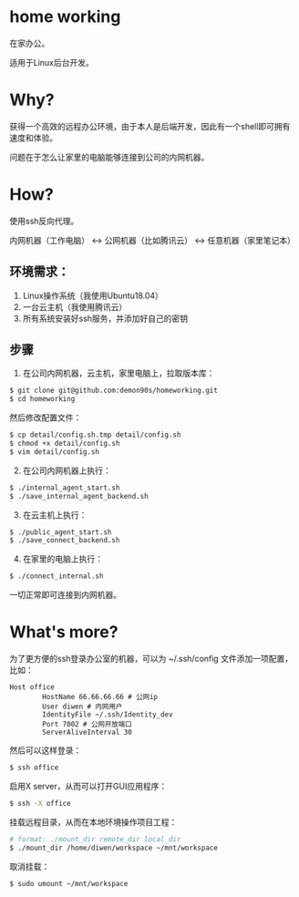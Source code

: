 # home working

在家办公。

适用于Linux后台开发。

# Why?

获得一个高效的远程办公环境，由于本人是后端开发，因此有一个shell即可拥有速度和体验。

问题在于怎么让家里的电脑能够连接到公司的内网机器。

# How?

使用ssh反向代理。

内网机器（工作电脑） <-> 公网机器（比如腾讯云） <-> 任意机器（家里笔记本）

## 环境需求：

1. Linux操作系统（我使用Ubuntu18.04）
2. 一台云主机（我使用腾讯云）
3. 所有系统安装好ssh服务，并添加好自己的密钥

## 步骤

1. 在公司内网机器，云主机，家里电脑上，拉取版本库：

```bash
$ git clone git@github.com:demon90s/homeworking.git
$ cd homeworking
```

然后修改配置文件：

```bash
$ cp detail/config.sh.tmp detail/config.sh
$ chmod +x detail/config.sh
$ vim detail/config.sh
```

2. 在公司内网机器上执行：

```bash
$ ./internal_agent_start.sh
$ ./save_internal_agent_backend.sh
```

3. 在云主机上执行：

```bash
$ ./public_agent_start.sh
$ ./save_connect_backend.sh
```

4. 在家里的电脑上执行：

```bash
$ ./connect_internal.sh
```

一切正常即可连接到内网机器。

# What's more?

为了更方便的ssh登录办公室的机器，可以为 ~/.ssh/config 文件添加一项配置，比如：

```ssh
Host office
        HostName 66.66.66.66 # 公网ip
        User diwen # 内网用户
        IdentityFile ~/.ssh/Identity_dev
        Port 7002 # 公网开放端口
        ServerAliveInterval 30
```

然后可以这样登录：

```bash
$ ssh office
```

启用X server，从而可以打开GUI应用程序：

```bash
$ ssh -X office
```

挂载远程目录，从而在本地环境操作项目工程：

```bash
# format: ./mount_dir remote_dir local_dir
$ ./mount_dir /home/diwen/workspace ~/mnt/workspace
```

取消挂载：

```bash
$ sudo umount ~/mnt/workspace
```
